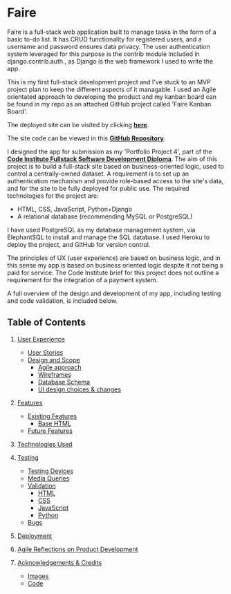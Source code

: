 # **Faire**

Faire is a full-stack web application built to manage tasks in the form of a basic to-do list. It has CRUD functionality for registered users, and a username and password ensures data privacy. The user authentication system leveraged for this purpose is the contrib module included in django.contrib.auth., as Django is the web framework I used to write the app. 

This is my first full-stack development project and I've stuck to an MVP project plan to keep the different aspects of it managable. I used an Agile orientated approach to developing the product and my kanban board can be found in my repo as an attached GitHub project called 'Faire Kanban Board'.

The deployed site can be visited by clicking [**here**](https://faire.herokuapp.com/).

The site code can be viewed in this [**GitHub Repository**](https://https://github.com/farah-maria/Faire).

I designed the app for submission as my 'Portfolio Project 4', part of the [**Code Institute Fullstack Software Development Diploma**](https://codeinstitute.net/ie/full-stack-software-development-diploma/). The aim of this project is to build a full-stack site based on business-oriented logic, used to control a centrally-owned dataset. A requirement is to set up an authentication mechanism and provide role-based access to the site's data, and for the site to be fully deployed for public use. The required technologies for the project are:

- HTML, CSS, JavaScript, Python+Django
- A relational database (recommending MySQL or PostgreSQL)

I have used PostgreSQL as my database management system, via ElephantSQL to install and manage the SQL database. I used Heroku to deploy the project, and GitHub for version control. 

The principles of UX (user experience) are based on business logic, and in this sense my app is based on business oriented logic despite it not being a paid for service. The Code Institute brief for this project does not outline a requirement for the integration of a payment system.

A full overview of the design and development of my app, including testing and code validation, is included below.

## **Table of Contents**

1. [User Experience](#user-experience)
    - [User Stories](#user-stories)
    - [Design and Scope](#design-and-scope)
        * [Agile approach](#agile)
        * [Wireframes](#wireframes)
        * [Database Schema](#database-schema)
        * [UI design choices & changes](#ui-design-choices)

2. [Features](#features)
    - [Existing Features](#existing-features)
        * [Base HTML](#base-html)
    - [Future Features](#future-features)

3. [Technologies Used](#technologies-used)

4. [Testing](#testing)
    - [Testing Devices](#testing-devices)
    - [Media Queries](#media-queries)
    - [Validation](#validation)
        * [HTML](#html)
        * [CSS](#css)
        * [JavaScript](#javascript)
        * [Python](#python)
    - [Bugs](#bugs)

5. [Deployment](#deployment)
6. [Agile Reflections on Product Development](#agile-reflections)
7. [Acknowledgements & Credits](#acknowledgements-and-credits)
    - [Images](#images)
    - [Code](#code)
